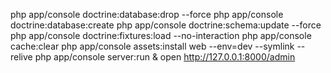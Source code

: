 php app/console doctrine:database:drop --force
php app/console doctrine:database:create
php app/console doctrine:schema:update --force
php app/console doctrine:fixtures:load --no-interaction
php app/console cache:clear
php app/console assets:install web --env=dev --symlink --relive
php app/console server:run &
open http://127.0.0.1:8000/admin
